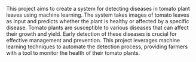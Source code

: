 This project aims to create a system for detecting diseases in tomato plant leaves using machine learning. The system takes images of tomato leaves as input and predicts whether the plant is healthy or affected by a specific disease.
Tomato plants are susceptible to various diseases that can affect their growth and yield. Early detection of these diseases is crucial for effective management and prevention. This project leverages machine learning techniques to automate the detection process, providing farmers with a tool to monitor the health of their tomato plants.
